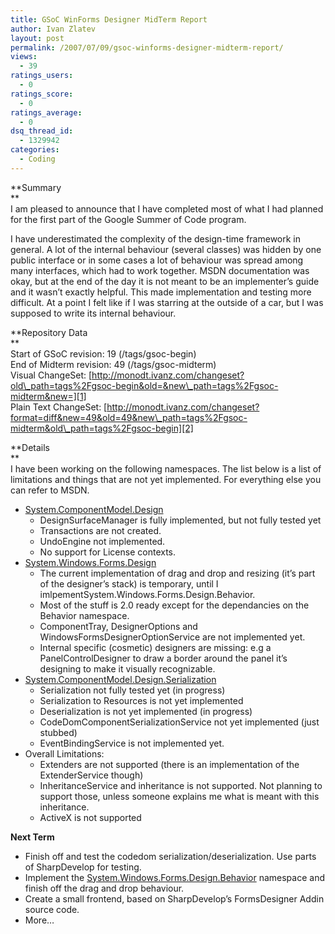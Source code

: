 ```yaml
---
title: GSoC WinForms Designer MidTerm Report
author: Ivan Zlatev
layout: post
permalink: /2007/07/09/gsoc-winforms-designer-midterm-report/
views:
  - 39
ratings_users:
  - 0
ratings_score:
  - 0
ratings_average:
  - 0
dsq_thread_id:
  - 1329942
categories:
  - Coding
---
```

**Summary  
**  
I am pleased to announce that I have completed most of what I had planned for the first part of the Google Summer of Code program.

I have underestimated the complexity of the design-time framework in general. A lot of the internal behaviour (several classes) was hidden by one public interface or in some cases a lot of behaviour was spread among many interfaces, which had to work together. MSDN documentation was okay, but at the end of the day it is not meant to be an implementer&#8217;s guide and it wasn&#8217;t exactly helpful. This made implementation and testing more difficult. At a point I felt like if I was starring at the outside of a car, but I was supposed to write its internal behaviour.

**Repository Data  
**  
Start of GSoC revision: 19 (/tags/gsoc-begin)  
End of Midterm revision: 49 (/tags/gsoc-midterm)  
Visual ChangeSet: [http://monodt.ivanz.com/changeset?old\_path=tags%2Fgsoc-begin&old=&new\_path=tags%2Fgsoc-midterm&new=][1]  
Plain Text ChangeSet: [http://monodt.ivanz.com/changeset?format=diff&new=49&old=49&new\_path=tags%2Fgsoc-midterm&old\_path=tags%2Fgsoc-begin][2]

**Details  
**  
I have been working on the following namespaces. The list below is a list of limitations and things that are not yet implemented. For everything else you can refer to MSDN.

  * [System.ComponentModel.Design][3] 
      * DesignSurfaceManager is fully implemented, but not fully tested yet
      * Transactions are not created.
      * UndoEngine not implemented.
      * No support for License contexts.
  * [System.Windows.Forms.Design][4] 
      * The current implementation of drag and drop and resizing (it&#8217;s part of the designer&#8217;s stack) is temporary, until I imlpementSystem.Windows.Forms.Design.Behavior.
      * Most of the stuff is 2.0 ready except for the dependancies on the Behavior namespace.
      * ComponentTray, DesignerOptions and WindowsFormsDesignerOptionService are not implemented yet.
      * Internal specific (cosmetic) designers are missing: e.g a PanelControlDesigner to draw a border around the panel it&#8217;s designing to make it visually recognizable.
  * [System.ComponentModel.Design.Serialization][5] 
      * Serialization not fully tested yet (in progress)
      * Serialization to Resources is not yet implemented
      * Deserialization is not yet implemented (in progress)
      * CodeDomComponentSerializationService not yet implemented (just stubbed)
      * EventBindingService is not implemented yet.
  * Overall Limitations: 
      * Extenders are not supported (there is an implementation of the ExtenderService though)
      * InheritanceService and inheritance is not supported. Not planning to support those, unless someone explains me what is meant with this inheritance.
      * ActiveX is not supported

**Next Term**

  * Finish off and test the codedom serialization/deserialization. Use parts of SharpDevelop for testing.
  * Implement the [System.Windows.Forms.Design.Behavior][6] namespace and finish off the drag and drop behaviour.
  * Create a small frontend, based on SharpDevelop&#8217;s FormsDesigner Addin source code.
  * More&#8230;

 [1]: http://monodt.ivanz.com/changeset?old_path=tags%2Fgsoc-begin&old=&new_path=tags%2Fgsoc-midterm&new= "http://monodt.ivanz.com/changeset?old_path=tags%2Fgsoc-begin&old=&new_path=tags%2Fgsoc-midterm&new="
 [2]: http://monodt.ivanz.com/changeset?format=diff&new=49&old=49&new_path=tags%2Fgsoc-midterm&old_path=tags%2Fgsoc-begin "http://monodt.ivanz.com/changeset?format=diff&new=49&old=49&new_path=tags%2Fgsoc-midterm&old_path=tags%2Fgsoc-begin"
 [3]: http://msdn2.microsoft.com/en-us/library/system.componentmodel.design.aspx "System.ComponentModel.Design"
 [4]: http://msdn2.microsoft.com/en-us/library/system.windows.forms.design.aspx "System.Windows.Forms.Design"
 [5]: http://msdn2.microsoft.com/en-us/library/system.componentmodel.design.serialization.aspx "System.ComponentModel.Design.Serialization"
 [6]: http://msdn2.microsoft.com/en-us/library/system.windows.forms.design.behavior.aspx "System.Windows.Forms.Design.Behavior"